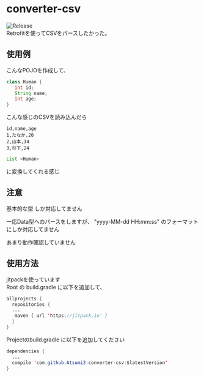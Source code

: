 # converter-csv  
![Release](https://jitpack.io/v/Atsumi3/converter-csv.svg)  
Retrofitを使ってCSVをパースしたかった。

## 使用例

こんなPOJOを作成して、
```java
class Human {
   int id;
   String name;
   int age;
}
```

こんな感じのCSVを読み込んだら
```csv
id,name,age
1,たなか,20
2,山本,34
3,杉下,24
```

```java
List <Human>
```
に変換してくれる感じ

## 注意  
基本的な型 しか対応してません  

一応Data型へのパースをしますが、 "yyyy-MM-dd HH:mm:ss" のフォーマットにしか対応してません

あまり動作確認していません

## 使用方法
jitpackを使っています  
Root の build.gradle に以下を追加して、
``` java
allprojects {
  repositories {
  ...
   maven { url 'https://jitpack.io' }
  }
}
```

Projectのbuild.gradle に以下を追加してください
``` java
dependencies {
  ...
  compile 'com.github.Atsumi3:converter-csv:$latestVersion'
}
```
